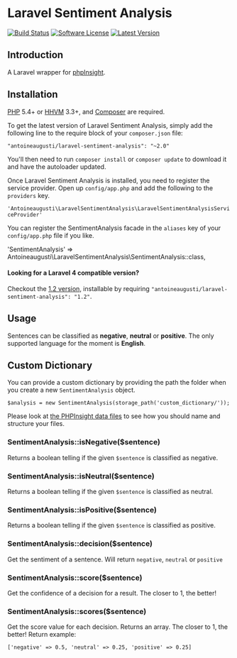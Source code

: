 Laravel Sentiment Analysis
===============


[![Build Status](https://img.shields.io/travis/AntoineAugusti/laravel-sentiment-analysis/master.svg?style=flat)](https://travis-ci.org/AntoineAugusti/laravel-sentiment-analysis)
[![Software License](https://img.shields.io/badge/license-Apache%202.0-brightgreen.svg?style=flat)](LICENSE.md)
[![Latest Version](https://img.shields.io/github/release/AntoineAugusti/laravel-sentiment-analysis.svg?style=flat)](https://github.com/AntoineAugusti/laravel-sentiment-analysis/releases)

## Introduction
A Laravel wrapper for [phpInsight](https://github.com/JWHennessey/phpInsight).

## Installation

[PHP](https://php.net) 5.4+ or [HHVM](http://hhvm.com) 3.3+, and [Composer](https://getcomposer.org) are required.

To get the latest version of Laravel Sentiment Analysis, simply add the following line to the require block of your `composer.json` file:

```
"antoineaugusti/laravel-sentiment-analysis": "~2.0"
```

You'll then need to run `composer install` or `composer update` to download it and have the autoloader updated.

Once Laravel Sentiment Analysis is installed, you need to register the service provider. Open up `config/app.php` and add the following to the `providers` key.

`'Antoineaugusti\LaravelSentimentAnalysis\LaravelSentimentAnalysisServiceProvider'`

You can register the SentimentAnalysis facade in the `aliases` key of your `config/app.php` file if you like.

'SentimentAnalysis' => Antoineaugusti\LaravelSentimentAnalysis\SentimentAnalysis::class,

#### Looking for a Laravel 4 compatible version?
Checkout the [1.2 version](https://github.com/AntoineAugusti/laravel-sentiment-analysis/releases/tag/v1.2), installable by requiring `"antoineaugusti/laravel-sentiment-analysis": "1.2"`.

## Usage
Sentences can be classified as **negative**, **neutral** or **positive**. The only supported language for the moment is **English**.

## Custom Dictionary
You can provide a custom dictionary by providing the path the folder when you create a new `SentimentAnalysis` object.

`$analysis = new SentimentAnalysis(storage_path('custom_dictionary/'));`

Please look at [the PHPInsight data files](https://github.com/JWHennessey/phpInsight/tree/master/lib/PHPInsight/data) to see how you should name and structure your files.

### SentimentAnalysis::isNegative($sentence)
Returns a boolean telling if the given `$sentence` is classified as negative.

### SentimentAnalysis::isNeutral($sentence)
Returns a boolean telling if the given `$sentence` is classified as neutral.

### SentimentAnalysis::isPositive($sentence)
Returns a boolean telling if the given `$sentence` is classified as positive.

### SentimentAnalysis::decision($sentence)
Get the sentiment of a sentence. Will return `negative`, `neutral` or `positive`

### SentimentAnalysis::score($sentence)
Get the confidence of a decision for a result. The closer to 1, the better!

### SentimentAnalysis::scores($sentence)
Get the score value for each decision. Returns an array. The closer to 1, the better! Return example:

	['negative' => 0.5, 'neutral' => 0.25, 'positive' => 0.25]
